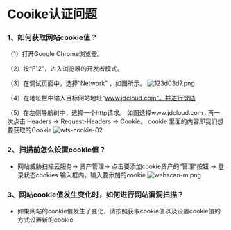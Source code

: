 # Cooike认证问题

### 1、如何获取网站cookie值？

（1）打开Google Chrome浏览器。

（2）按“F12”，进入浏览器的开发者模式。

（3）在调试页面中，选择“Network” ，如图所示。
![123d03d7.png](D:\chentongle\Desktop\JD-2020\02-产品文档及官网资料更新\05常见问题\wts-cookie-01.png)

（4）在地址栏中输入目标网站地址“www.jdcloud.com”。并进行登陆

（5）在左侧导航树中，选择一个http请求。 如图选择www.jdcloud.com . 再一次点击 Headers -> Request-Headers -> Cookie。  cookie 里面的内容即我们想要获取的Cookie
![wts-cookie-02](D:\chentongle\Desktop\JD-2020\02-产品文档及官网资料更新\05常见问题\wts-cookie-02.png)

### 2、扫描前怎么设置cookie值？

- 网站威胁扫描云服务-> 资产管理-> 点击要添加cookie资产的“管理”按钮 -> 登录状态cookies 输入框内，输入要添加的cookie
  ![webscan-m.png](D:\chentongle\Desktop\JD-2020\02-产品文档及官网资料更新\05常见问题\wts-cookie-03.png)

### 3、网站cookie值发生变化时，如何进行网站漏洞扫描？

- 如果网站的cookie值发生了变化，请按照获取cookie值以及设置cookie值的方式设置新的cookie
